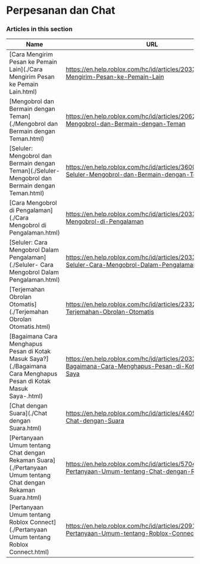 # Perpesanan dan Chat  
### Articles in this section
Name|URL
-|-
[Cara Mengirim Pesan ke Pemain Lain](./Cara Mengirim Pesan ke Pemain Lain.html) |https://en.help.roblox.com/hc/id/articles/203313610-Cara-Mengirim-Pesan-ke-Pemain-Lain
[Mengobrol dan Bermain dengan Teman](./Mengobrol dan Bermain dengan Teman.html) |https://en.help.roblox.com/hc/id/articles/206224956-Mengobrol-dan-Bermain-dengan-Teman
[Seluler: Mengobrol dan Bermain dengan Teman](./Seluler- Mengobrol dan Bermain dengan Teman.html) |https://en.help.roblox.com/hc/id/articles/360000432483-Seluler-Mengobrol-dan-Bermain-dengan-Teman
[Cara Mengobrol di Pengalaman](./Cara Mengobrol di Pengalaman.html) |https://en.help.roblox.com/hc/id/articles/203314250-Cara-Mengobrol-di-Pengalaman
[Seluler: Cara Mengobrol Dalam Pengalaman](./Seluler- Cara Mengobrol Dalam Pengalaman.html) |https://en.help.roblox.com/hc/id/articles/203313520-Seluler-Cara-Mengobrol-Dalam-Pengalaman
[Terjemahan Obrolan Otomatis](./Terjemahan Obrolan Otomatis.html) |https://en.help.roblox.com/hc/id/articles/23328085173140-Terjemahan-Obrolan-Otomatis
[Bagaimana Cara Menghapus Pesan di Kotak Masuk Saya?](./Bagaimana Cara Menghapus Pesan di Kotak Masuk Saya-.html) |https://en.help.roblox.com/hc/id/articles/203313690-Bagaimana-Cara-Menghapus-Pesan-di-Kotak-Masuk-Saya
[Chat dengan Suara](./Chat dengan Suara.html) |https://en.help.roblox.com/hc/id/articles/4405807645972-Chat-dengan-Suara
[Pertanyaan Umum tentang Chat dengan Rekaman Suara](./Pertanyaan Umum tentang Chat dengan Rekaman Suara.html) |https://en.help.roblox.com/hc/id/articles/5704050147604-Pertanyaan-Umum-tentang-Chat-dengan-Rekaman-Suara
[Pertanyaan Umum tentang Roblox Connect](./Pertanyaan Umum tentang Roblox Connect.html) |https://en.help.roblox.com/hc/id/articles/20918814627988-Pertanyaan-Umum-tentang-Roblox-Connect